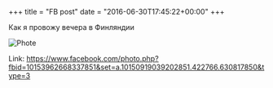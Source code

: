 +++
title = "FB post"
date = "2016-06-30T17:45:22+00:00"
+++

Как я провожу вечера в Финляндии

![Phote](https://scontent.xx.fbcdn.net/v/t1.0-0/s130x130/13516546_10153962668337851_3069015794475798140_n.jpg?oh=2bfeb04aacb9deb0353f2cd888fa2f4f&oe=5951F874)


Link: https://www.facebook.com/photo.php?fbid=10153962668337851&set=a.10150919039202851.422766.630817850&type=3

